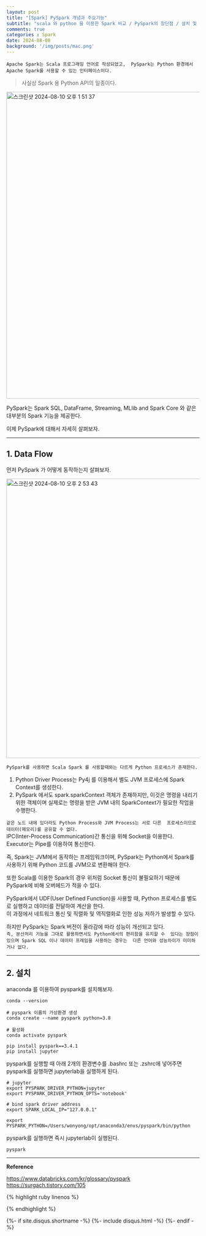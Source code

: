 ```yaml
---
layout: post
title: "[Spark] PySpark 개념과 주요기능"   
subtitle: "scala 와 python 을 이용한 Spark 비교 / PySpark의 장단점 / 설치 및 주요 기능"             
comments: true   
categories : Spark   
date: 2024-08-08     
background: '/img/posts/mac.png'   
---
```


`Apache Spark는 Scala 프로그래밍 언어로 작성되었고, 
    PySpark는 Python 환경에서 Apache Spark를 사용할 수 있는 인터페이스이다.`      

> 사실상 Spark 용 Python API의 일종이다.   


<img width="800" alt="스크린샷 2024-08-10 오후 1 51 37" src="https://github.com/user-attachments/assets/8fd00141-f5d8-4202-8c00-279f0bdbbeae">   

PySpark는 Spark SQL, DataFrame, Streaming, MLlib and Spark Core 와 
같은 대부분의 Spark 기능을 제공한다.   

이제 PySpark에 대해서 자세히 살펴보자.    

- - - 

## 1. Data Flow   

먼저 PySpark 가 어떻게 동작하는지 살펴보자.   

<img width="729" alt="스크린샷 2024-08-10 오후 2 53 43" src="https://github.com/user-attachments/assets/68bb7605-6c69-49c1-8016-7c24f5cd1cd6">    

`PySpark를 사용하면 Scala Spark 를 사용할때와는 다르게 Python 프로세스가 존재한다.`    

1. Python Driver Process는 Py4j 를 이용해서 별도 JVM 프로세스에 Spark Context를 생성한다.   
2. PySpark 에서도 spark.sparkContext 객체가 존재하지만, 이것은 
명령을 내리기 위한 객체이며 실제로는 명령을 받은 JVM 내의 SparkContext가 필요한 작업을 수행한다.   

`같은 노드 내에 있더라도 Python Process와 JVM Process는 서로 다른 
프로세스이므로 데이터(메모리)를 공유할 수 없다.`   
IPC(Inter-Process Communication)간 통신을 위해 Socket을 이용한다.   
Executor는 Pipe를 이용하여 통신한다.    

즉, Spark는 JVM에서 동작하는 프레임워크이며, PySpark는 Python에서 
Spark를 사용하기 위해 Python 코드를 JVM으로 변환해야 한다.   

또한 Scala를 이용한 Spark의 경우 위처럼 Socket 통신이 불필요하기 때문에 
PySpark에 비해 오버헤드가 적을 수 있다.   

PySpark에서 UDF(User Defined Function)을 사용할 때, Python 프로세스를 
별도로 실행하고 데이터를 전달하여 계산을 한다.   
이 과정에서 네트워크 통신 및 직렬화 및 역직렬화로 인한 성능 저하가 
발생할 수 있다.   

하지만 PySpark는 Spark 버전이 올라감에 따라 성능이 개선되고 있다.   
`즉, 분산처리 기능을 그대로 활용하면서도 Python에서의 편리함을 유지할 수 
    있다는 장점이 있으며 Spark SQL 이나 데이터 프레임을 사용하는 경우는 
    다른 언어와 성능차이가 미미하거나 없다.`    




- - - 

## 2. 설치   

anaconda 를 이용하여 pyspark를 설치해보자.  

```
conda --version

# pyspark 이름의 가상환경 생성 
conda create --name pyspark python=3.8

# 활성화
conda activate pyspark
```

```
pip install pyspark==3.4.1
pip install jupyter
```

pyspark를 실행할 때 아래 2개의 환경변수를 .bashrc 또는 .zshrc에 넣어주면 
pyspark를 실행하면 jupyterlab을 실행하게 된다.   

```
# jupyter 
export PYSPARK_DRIVER_PYTHON=jupyter
export PYSPARK_DRIVER_PYTHON_OPTS='notebook'

# bind spark driver address 
export SPARK_LOCAL_IP="127.0.0.1"

export PYSPARK_PYTHON=/Users/wonyong/opt/anaconda3/envs/pyspark/bin/python
```

pyspark를 실행하면 즉시 jupyterlab이 실행된다.   

```
pyspark
```

- - - 

**Reference**   

<https://www.databricks.com/kr/glossary/pyspark>   
<https://surgach.tistory.com/105>   


{% highlight ruby linenos %}

{% endhighlight %}


{%- if site.disqus.shortname -%}
    {%- include disqus.html -%}
{%- endif -%}

